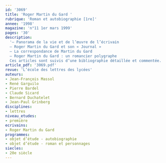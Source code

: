 ```yaml
---
id: '3069'
title: 'Roger Martin du Gard '
rubrique: 'Roman et autobiographie [1re]'
annee: '1998'
magazine: 'n°11 1er mars 1999'
pages: '30'
description: 
  '– Panorama de la vie et de l’œuvre de l’écrivain
  – Roger Martin du Gard et son « Journal »
  – La correspondance de Martin du Gard
  – Roger Martin du Gard : un romancier polygraphe
  Ces articles sont suivis d’une bibliographie détaillée et commentée.'
article_pdf: '3069.pdf'
revue: 'L’école des lettres des lycées'
auteurs:
- Jean-François Massol
- René Garguilo
- Pierre Bardel
- Claude Sicard
- Bernard Duchatelet
- Jean-Paul Grinberg
disciplines:
- lettres
niveau_etudes:
- première
ecrivains:
- Roger Martin du Gard
programmes:
- objet d’étude - autobiographie
- objet d’étude - roman et personnages
siecles:
- 20e siècle
---
```

